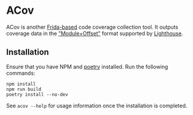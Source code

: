 # ACov

ACov is another [Frida-based][frida] code coverage collection tool. It outputs
coverage data in the ["Module+Offset"][lighthouse-modoff] format supported by
[Lighthouse][lighthouse].

## Installation

Ensure that you have NPM and [poetry][poetry] installed. Run the following
commands:

```
npm install
npm run build
poetry install --no-dev
```

See `acov --help` for usage information once the installation is completed.

[frida]: https://frida.re/
[poetry]: https://github.com/sdispater/poetry
[lighthouse]: https://github.com/gaasedelen/lighthouse
[lighthouse-modoff]: https://github.com/gaasedelen/lighthouse/tree/master/coverage#module--offset-modoff

